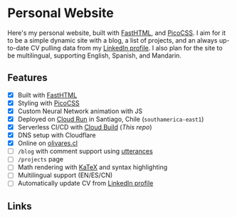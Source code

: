 # Personal Website

Here's my personal website, built with [FastHTML], and [PicoCSS]. I aim for it to be a simple dynamic site with a blog, a list of projects, and an always up-to-date CV pulling data from my [LinkedIn profile]. I also plan for the site to be multilingual, supporting English, Spanish, and Mandarin.

## Features

- [x] Built with [FastHTML]
- [x] Styling with [PicoCSS]
- [x] Custom Neural Network animation with JS
- [x] Deployed on [Cloud Run] in Santiago, Chile (`southamerica-east1`)
- [x] Serverless CI/CD with [Cloud Build] (*This repo*)
- [x] DNS setup with Cloudflare
- [x] Online on [olivares.cl]
- [ ] `/blog` with comment support using [utterances]
- [ ] `/projects` page
- [ ] Math rendering with [KaTeX] and syntax highlighting
- [ ] Multilingual support (EN/ES/CN)
- [ ] Automatically update CV from [LinkedIn profile]

## Links

[FastHTML]: https://fastht.ml  
[PicoCSS]: https://picocss.com  
[Cloud Run]: https://cloud.google.com/run  
[Cloud Build]: https://cloud.google.com/build  
[utterances]: https://utteranc.es  
[KaTeX]: https://katex.org  
[LinkedIn profile]: https://www.linkedin.com/in/ofou/
[olivares.cl]: https://olivares.cl
